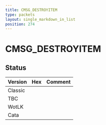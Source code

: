 ```yaml
---
title: CMSG_DESTROYITEM
type: packets
layout: single_markdown_in_list
position: 274
---
```


# CMSG_DESTROYITEM

## Status

Version | Hex | Comment
---------- | ---------- | ---------- 
Classic |  |  
TBC |  |  
WotLK |  |  
Cata |  |  
